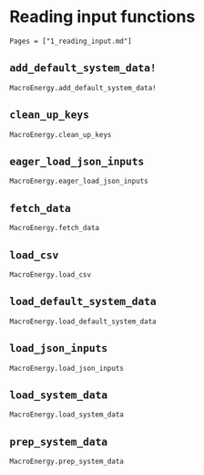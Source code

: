 # Reading input functions

```@index
Pages = ["1_reading_input.md"]
```

## `add_default_system_data!`
```@docs
MacroEnergy.add_default_system_data!
```

## `clean_up_keys`
```@docs
MacroEnergy.clean_up_keys
```

## `eager_load_json_inputs`
```@docs
MacroEnergy.eager_load_json_inputs
```

## `fetch_data`
```@docs
MacroEnergy.fetch_data
```

## `load_csv`
```@docs
MacroEnergy.load_csv
```

## `load_default_system_data`
```@docs
MacroEnergy.load_default_system_data
```

## `load_json_inputs`
```@docs
MacroEnergy.load_json_inputs
```

## `load_system_data`
```@docs
MacroEnergy.load_system_data
```

## `prep_system_data`
```@docs
MacroEnergy.prep_system_data
```
